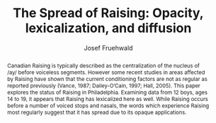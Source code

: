 ---
abstract: "Canadian Raising is typically described as the centralization of the nucleus\
  \ of /ay/ before voiceless segments. However some recent studies in areas affected\
  \ by Raising have shown that the current conditioning factors are not as regular\
  \ as reported previously (Vance, 1987; Dailey-O\u2019Cain, 1997; Hall, 2005). This\
  \ paper explores the status of Raising in Philadelphia. Examining data from 12 boys,\
  \ ages 14 to 19, it appears that Raising has lexicalized here as well. While Raising\
  \ occurs before a number of voiced stops and nasals, the words which experience\
  \ Raising most regularly suggest that it has spread due to its opaque applications."
author:
- Josef Fruehwald
category: paper
layout: publication
p_url: http://repository.upenn.edu/curej/73
published: CUREJ College Undergraduate Research Electronic Journal
title: 'The Spread of Raising: Opacity, lexicalization, and diffusion'
year: '2007'
---